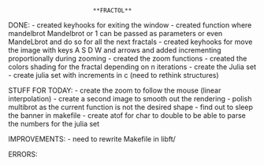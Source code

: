 							**FRACTOL**


DONE:
	- created keyhooks for exiting the window
	- created function where mandelbrot Mandelbrot or 1 can be passed as parameters or even MandeLbrot and do so for all the next fractals
	- created keyhooks for move the image with keys A S D W and arrows and added incrementing proportionally during zooming
	- created the zoom functions
	- created the colors shading for the fractal depending on n iterations
	- create the Julia set
	- create julia set with increments in c (need to rethink structures)


STUFF FOR TODAY:
	- create the zoom to follow the mouse (linear interpolation)
	- create a second image to smooth out the rendering
	- polish multibrot as the current function is not the desired shape
	- find out to sleep the banner in makefile
	- create atof for char to double to be able to parse the numbers for the julia set





IMPROVEMENTS:
	- need to rewrite Makefile in libft/


ERRORS:
